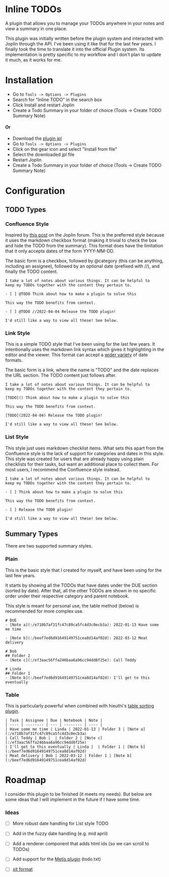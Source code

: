 # Inline TODOs
A plugin that allows you to manage your TODOs anywhere in your notes and view a summary in one place.

This plugin was initially written before the plugin system and interacted with Joplin through the API. I've been using it like that for the last few years. I finally took the time to translate it into the official Plugin system. Its implementation is pretty specific to my workflow and I don't plan to update it much, as it works for me.

# Installation
- Go to `Tools -> Options -> Plugins`
- Search for "Inline TODO" in the search box
- Click Install and restart Joplin
- Create a Todo Summary in your folder of choice (Tools -> Create TODO Summary Note)

#### Or
- Download the [plugin jpl](https://github.com/joplin/plugins/raw/master/plugins/plugin.calebjohn.todo/plugin.jpl)
- Go to `Tools -> Options -> Plugins`
- Click on the gear icon and select "Install from file"
- Select the downloaded jpl file
- Restart Joplin
- Create a Todo Summary in your folder of choice (Tools -> Create TODO Summary Note)


# Configuration
## TODO Types
### Confluence Style
Inspired by [this post](https://discourse.joplinapp.org/t/create-a-task-report-plugin-for-a-joplin-note-taking-app/21177) on the Joplin forum. This is the preferred style because it uses the markdown checkbox format (making it trivial to check the box and hide the TODO from the summary). 
This format does have the limitation that it only accepts dates of the form YYYY-MM-DD.

The basic form is a checkbox, followed by @category (this can be anything, including an assignee), followed by an optional date (prefixed with //), and finally the TODO content.

```
I take a lot of notes about various things. It can be helpful to
keep my TODOs together with the content they pertain to.

- [ ] @TODO Think about how to make a plugin to solve this

This way the TODO benefits from context.

- [ ] @TODO //2022-04-04 Release the TODO plugin!

I'd still like a way to view all these! See below.
```


### Link Style
This is a simple TODO style that I've been using for the last few years. It intentionally uses the markdown link syntax which gives it highlighting in the editor and the viewer.
This format can accept a [wider variety](https://developer.mozilla.org/en-US/docs/Web/JavaScript/Reference/Global_Objects/Date/parse#date_time_string_format) of date formats.

The basic form is a link, where the name is "TODO" and the date replaces the URL section. The TODO content just follows after.

```
I take a lot of notes about various things. It can be helpful to
keep my TODOs together with the content they pertain to.

[TODO]() Think about how to make a plugin to solve this

This way the TODO benefits from context.

[TODO](2022-04-04) Release the TODO plugin!

I'd still like a way to view all these! See below.
```

### List Style
This style just uses markdown checklist items. What sets this apart from the Confluence style is the lack of support for categories and dates in this style. This style was created for users that are already happy using plain checklists for their tasks, but want an additional place to collect them. For most users, I recommend the Confluence style instead.

```
I take a lot of notes about various things. It can be helpful to
keep my TODOs together with the content they pertain to.

- [ ] Think about how to make a plugin to solve this

This way the TODO benefits from context.

- [ ] Release the TODO plugin!

I'd still like a way to view all these! See below.
```


## Summary Types
There are two supported summary styles.

### Plain
This is the basic style that I created for myself, and have been using for the last few years. 

It starts by showing all the TODOs that have dates under the DUE section (sorted by date). After that, all the other TODOs are shown in no specific order under their respective category and parent notebook.

This style is meant for personal use, the table method (below) is recommended for more complex use.

```
# DUE
- [Note a](:/e710b7af31fc47c89ca5fc4d3c0ecb3a): 2022-01-13 Have some me time

- [Note b](:/beef7ed6d91649149751cea8d14af02d): 2022-03-12 Meat delivery

# Bob
## Folder 2
- [Note c](:/ef3aac56ffa246baa6a96cc94dd8f25e): Call Teddy

# Linda
## Folder 1
- [Note b](:/beef7ed6d91649149751cea8d14af02d): I'll get to this eventually
```

### Table
This is particularly powerful when combined with hieuthi's [table sorting plugin](https://discourse.joplinapp.org/t/plugin-markdown-table-sortable/21846).

```
| Task | Assignee | Due | Notebook | Note |
| ---- | -------- | --- | -------- | ---- |
| Have some me time | Linda | 2022-01-13 | Folder 3 | [Note a](:/e710b7af31fc47c89ca5fc4d3c0ecb3a)
| Call Teddy | Bob |  | Folder 2 | [Note c](:/ef3aac56ffa246baa6a96cc94dd8f25e)
| I'll get to this eventually | Linda |  | Folder 1 | [Note b](:/beef7ed6d91649149751cea8d14af02d)
| Meat delivery | Bob | 2022-03-12 | Folder 1 | [Note b](:/beef7ed6d91649149751cea8d14af02d)
```


# Roadmap
I consider this plugin to be finished (it meets my needs). But below are some ideas that I will implement in the future if I have some time.
### Ideas
- [ ] More robust date handling for List style TODO
- [ ] Add in the fuzzy date handling (e.g. mid april)
- [ ] Add a renderer component that adds html ids (so we can scroll to TODOs)
- [ ] Add support for the [Metis plugin](https://github.com/hieuthi/joplin-plugin-metis) (todo.txt)
- [ ] [xit format](https://xit.jotaen.net/)

